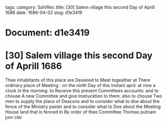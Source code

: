 tags: 
category: SalVRec
title: [30] Salem village this second Day of Aprill 1686
date: 1686-04-02
slug: d1e3419




# Document: d1e3419


# [30] Salem village this second Day of Aprill 1686

Thee inhabitants of this place are Desiered to Meet togeather at There ordinary place of Meeting : on the ninth Day of this Instant april: at nine a clock in the morning: to Receive this present Committees accounts: and to chouse A new Committee and give Instrucktion to them: also to chouse Two men to supply the place of Deacons and to consider what to doe about the fence of the Ministry paster and to consider what to Doe about the Meeting House land that is fenced In By ordor of thee Committee Thomas putnam junr cler
